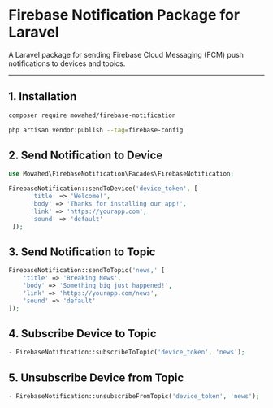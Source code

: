 # Firebase Notification Package for Laravel

A Laravel package for sending Firebase Cloud Messaging (FCM) push notifications to devices and topics.

---

## 1. Installation

```bash
composer require mowahed/firebase-notification

php artisan vendor:publish --tag=firebase-config
```

## 2. Send Notification to Device


```php
use Mowahed\FirebaseNotification\Facades\FirebaseNotification;

FirebaseNotification::sendToDevice('device_token', [
      'title' => 'Welcome!',
      'body' => 'Thanks for installing our app!',
      'link' => 'https://yourapp.com',
      'sound' => 'default'
 ]);
 ```

## 3. Send Notification to Topic

```php
FirebaseNotification::sendToTopic('news,' [
    'title' => 'Breaking News',
    'body' => 'Something big just happened!',
    'link' => 'https://yourapp.com/news',
    'sound' => 'default'
]);
```

## 4. Subscribe Device to Topic
```php
- FirebaseNotification::subscribeToTopic('device_token', 'news');
```

## 5. Unsubscribe Device from Topic
```php
- FirebaseNotification::unsubscribeFromTopic('device_token', 'news');
```
